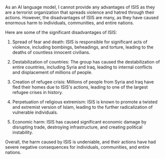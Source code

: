 As an AI language model, I cannot provide any advantages of ISIS as they are a terrorist organization that spreads violence and hatred through their actions. However, the disadvantages of ISIS are many, as they have caused enormous harm to individuals, communities, and entire nations. 

Here are some of the significant disadvantages of ISIS: 

1. Spread of fear and death: ISIS is responsible for significant acts of violence, including bombings, beheadings, and torture, leading to the deaths of countless innocent civilians. 

2. Destabilization of countries: The group has caused the destabilization of entire countries, including Syria and Iraq, leading to internal conflicts and displacement of millions of people. 

3. Creation of refugee crisis: Millions of people from Syria and Iraq have fled their homes due to ISIS's actions, leading to one of the largest refugee crises in history. 

4. Perpetuation of religious extremism: ISIS is known to promote a twisted and extremist version of Islam, leading to the further radicalization of vulnerable individuals. 

5. Economic harm: ISIS has caused significant economic damage by disrupting trade, destroying infrastructure, and creating political instability. 

Overall, the harm caused by ISIS is undeniable, and their actions have had severe negative consequences for individuals, communities, and entire nations.
